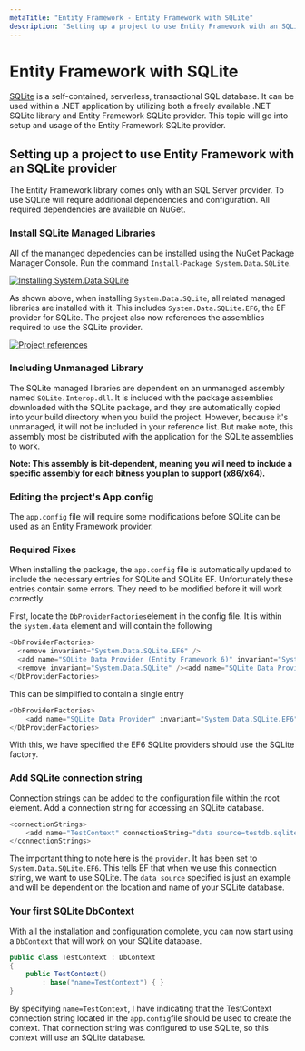 ```yaml
---
metaTitle: "Entity Framework - Entity Framework with SQLite"
description: "Setting up a project to use Entity Framework with an SQLite provider"
---
```


# Entity Framework with SQLite


[SQLite](https://www.sqlite.org/about.html) is a self-contained, serverless, transactional SQL database. It can be used within a .NET application by utilizing both a freely available .NET SQLite library and Entity Framework SQLite provider. This topic will go into setup and usage of the Entity Framework SQLite provider.



## Setting up a project to use Entity Framework with an SQLite provider


The Entity Framework library comes only with an SQL Server provider. To use SQLite will require additional dependencies and configuration. All required dependencies are available on NuGet.

### Install SQLite Managed Libraries

All of the mananged depedencies can be installed using the NuGet Package Manager Console. Run the command `Install-Package System.Data.SQLite`.

[<img src="https://i.stack.imgur.com/gQayv.png" alt="Installing System.Data.SQLite" />](https://i.stack.imgur.com/gQayv.png)

As shown above, when installing `System.Data.SQLite`, all related managed libraries are installed with it. This includes `System.Data.SQLite.EF6`, the EF provider for SQLite. The project also now references the assemblies required to use the SQLite provider.

[<img src="https://i.stack.imgur.com/tgCyG.png" alt="Project references" />](https://i.stack.imgur.com/tgCyG.png)

### Including Unmanaged Library

The SQLite managed libraries are dependent on an unmanaged assembly named `SQLite.Interop.dll`. It is included with the package assemblies downloaded with the SQLite package, and they are automatically copied into your build directory when you build the project. However, because it's unmanaged, it will not be included in your reference list. But make note, this assembly most be distributed with the application for the SQLite assemblies to work.

**Note: This assembly is bit-dependent, meaning you will need to include a specific assembly for each bitness you plan to support (x86/x64).**

### Editing the project's App.config

The `app.config` file will require some modifications before SQLite can be used as an Entity Framework provider.

### Required Fixes

When installing the package, the `app.config` file is automatically updated to include the necessary entries for SQLite and SQLite EF. Unfortunately these entries contain some errors. They need to be modified before it will work correctly.

First, locate the `DbProviderFactories`element in the config file. It is within the `system.data` element and will contain the following

```cs
<DbProviderFactories>
  <remove invariant="System.Data.SQLite.EF6" />
  <add name="SQLite Data Provider (Entity Framework 6)" invariant="System.Data.SQLite.EF6" description=".NET Framework Data Provider for SQLite (Entity Framework 6)" type="System.Data.SQLite.EF6.SQLiteProviderFactory, System.Data.SQLite.EF6" />
  <remove invariant="System.Data.SQLite" /><add name="SQLite Data Provider" invariant="System.Data.SQLite" description=".NET Framework Data Provider for SQLite" type="System.Data.SQLite.SQLiteFactory, System.Data.SQLite" />
</DbProviderFactories>

```

This can be simplified to contain a single entry

```cs
<DbProviderFactories>
    <add name="SQLite Data Provider" invariant="System.Data.SQLite.EF6" description=".NET Framework Data Provider for SQLite" type="System.Data.SQLite.SQLiteFactory, System.Data.SQLite" />
</DbProviderFactories>

```

With this, we have specified the EF6 SQLite providers should use the SQLite factory.

### Add SQLite connection string

Connection strings can be added to the configuration file within the root element. Add a connection string for accessing an SQLite database.

```cs
<connectionStrings>
    <add name="TestContext" connectionString="data source=testdb.sqlite;initial catalog=Test;App=EntityFramework;" providerName="System.Data.SQLite.EF6"/>
</connectionStrings>

```

The important thing to note here is the `provider`. It has been set to `System.Data.SQLite.EF6`. This tells EF that when we use this connection string, we want to use SQLite. The `data source` specified is just an example and will be dependent on the location and name of your SQLite database.

### Your first SQLite DbContext

With all the installation and configuration complete, you can now start using a `DbContext` that will work on your SQLite database.

```cs
public class TestContext : DbContext
{
    public TestContext()
        : base("name=TestContext") { }
}

```

By specifying `name=TestContext`, I have indicating that the TestContext connection string located in the `app.config`file should be used to create the context. That connection string was configured to use SQLite, so this context will use an SQLite database.

